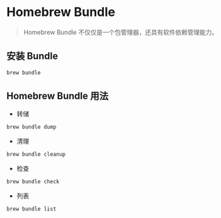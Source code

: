 # Homebrew Bundle

> Homebrew Bundle 不仅仅是一个包管理器，还具有软件依赖管理能力。

## 安装 Bundle

```bash
brew bundle
```

## Homebrew Bundle 用法

* 转储

```bash
brew bundle dump
```

* 清理

```bash
brew bundle cleanup
```

* 检查

```bash
brew bundle check
```

* 列表

```bash
brew bundle list
```

